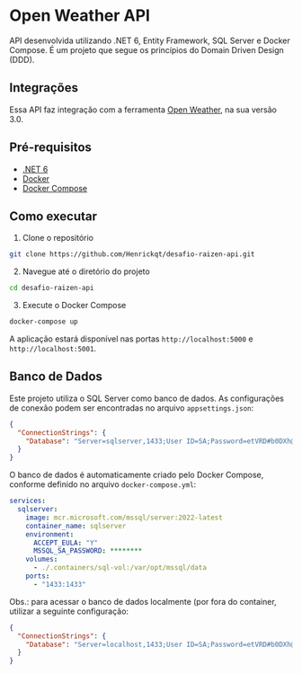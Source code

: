 # Open Weather API

API desenvolvida utilizando .NET 6, Entity Framework, SQL Server e Docker Compose. É um projeto que segue os princípios do Domain Driven Design (DDD).

## Integrações

Essa API faz integração com a ferramenta [Open Weather](https://openweathermap.org/api/one-call-3), na sua versão 3.0.

## Pré-requisitos

- [.NET 6](https://dotnet.microsoft.com/download/dotnet/6.0)
- [Docker](https://www.docker.com/products/docker-desktop)
- [Docker Compose](https://docs.docker.com/compose/install/)

## Como executar

1. Clone o repositório
```bash
git clone https://github.com/Henrickqt/desafio-raizen-api.git
```

2. Navegue até o diretório do projeto
```bash
cd desafio-raizen-api
```

3. Execute o Docker Compose
```bash
docker-compose up
```

A aplicação estará disponível nas portas `http://localhost:5000` e `http://localhost:5001`.

## Banco de Dados

Este projeto utiliza o SQL Server como banco de dados. As configurações de conexão podem ser encontradas no arquivo `appsettings.json`:
```json
{
  "ConnectionStrings": {
    "Database": "Server=sqlserver,1433;User ID=SA;Password=etVRD#b0DXh@94BU;Initial Catalog=OpenWeather;Persist Security Info=False;"
  }
}
```

O banco de dados é automaticamente criado pelo Docker Compose, conforme definido no arquivo `docker-compose.yml`:
```yaml
services:
  sqlserver:
    image: mcr.microsoft.com/mssql/server:2022-latest
    container_name: sqlserver
    environment:
      ACCEPT_EULA: "Y"
      MSSQL_SA_PASSWORD: ********
    volumes:
      - ./.containers/sql-vol:/var/opt/mssql/data
    ports:
      - "1433:1433"
```

Obs.: para acessar o banco de dados localmente (por fora do container, utilizar a seguinte configuração:
```json
{
  "ConnectionStrings": {
    "Database": "Server=localhost,1433;User ID=SA;Password=etVRD#b0DXh@94BU;Initial Catalog=OpenWeather;Persist Security Info=False;"
  }
}
```
